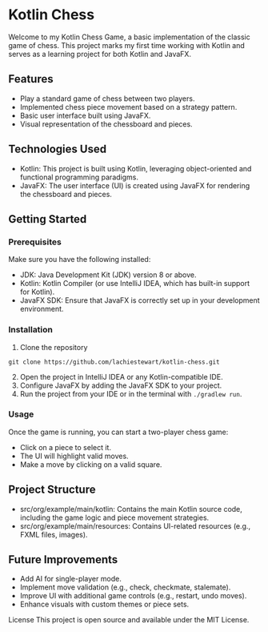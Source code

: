 # Kotlin Chess

Welcome to my Kotlin Chess Game, a basic implementation of the classic game of chess. This project marks my first time
working with Kotlin and serves as a learning project for both Kotlin and JavaFX.

## Features

- Play a standard game of chess between two players.
- Implemented chess piece movement based on a strategy pattern.
- Basic user interface built using JavaFX.
- Visual representation of the chessboard and pieces.

## Technologies Used

- Kotlin: This project is built using Kotlin, leveraging object-oriented and functional programming paradigms.
- JavaFX: The user interface (UI) is created using JavaFX for rendering the chessboard and pieces.

## Getting Started

### Prerequisites

Make sure you have the following installed:

- JDK: Java Development Kit (JDK) version 8 or above.
- Kotlin: Kotlin Compiler (or use IntelliJ IDEA, which has built-in support for Kotlin).
- JavaFX SDK: Ensure that JavaFX is correctly set up in your development environment.

### Installation

1. Clone the repository

```
git clone https://github.com/lachiestewart/kotlin-chess.git
```

2. Open the project in IntelliJ IDEA or any Kotlin-compatible IDE.
3. Configure JavaFX by adding the JavaFX SDK to your project.
4. Run the project from your IDE or in the terminal with ```./gradlew run```.

### Usage

Once the game is running, you can start a two-player chess game:

- Click on a piece to select it.
- The UI will highlight valid moves.
- Make a move by clicking on a valid square.

## Project Structure

- src/org/example/main/kotlin: Contains the main Kotlin source code, including the game logic and piece movement
  strategies.
- src/org/example/main/resources: Contains UI-related resources (e.g., FXML files, images).

## Future Improvements

- Add AI for single-player mode.
- Implement move validation (e.g., check, checkmate, stalemate).
- Improve UI with additional game controls (e.g., restart, undo moves).
- Enhance visuals with custom themes or piece sets.

License
This project is open source and available under the MIT License.
